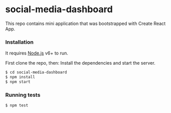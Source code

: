 # social-media-dashboard
This repo contains mini application that was bootstrapped with Create React App.

### Installation

It requires [Node.js](https://nodejs.org/) v6+ to run.

First clone the repo, then:
Install the dependencies and start the server.

```sh
$ cd social-media-dashboard
$ npm install
$ npm start
```

### Running tests

```sh
$ npm test
```
